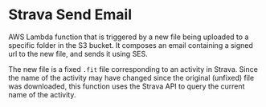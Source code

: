 # Strava Send Email

AWS Lambda function that is triggered by a new file being uploaded to a specific folder in the S3 bucket. It composes an email containing a signed url to the new file, and sends it using SES.

The new file is a fixed `.fit` file corresponding to an activity in Strava. Since the name of the activity may have changed since the original (unfixed) file was downloaded, this function uses the Strava API to query the current name of the activity.
